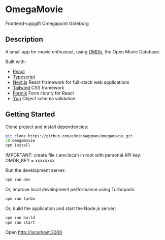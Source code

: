 # OmegaMovie

Frontend-uppgift Omegapoint Göteborg

## Description

A small app for movie enthusiast, using [OMDb](https://www.omdbapi.com/), the Open Movie Database.

Built with:

- [React](https://react.dev/)
- [Typescript](https://www.typescriptlang.org/)
- [Next.js](https://nextjs.org/) React framework for full-stack web applications
- [Tailwind](https://tailwindcss.com/) CSS framework
- [Formik](https://formik.org/) Form library for React
- [Yup](https://github.com/jquense/yup) Object schema validation

## Getting Started

Clone project and install dependencies:

```bash
git clone https://github.com/edvinbaggman/omegamovie.git
cd omegamovie
npm install
```

IMPORTANT: create file (.env.local) in root with personal API key: OMDB_KEY = xxxxxxxx

Run the development server:

```bash
npm run dev
```

Or, improve local development performance using Turbopack:

```bash
npm run turbo
```

Or, build the application and start the Node.js server:

```bash
npm run build
npm run start
```

Open [http://localhost:3000](http://localhost:3000)
